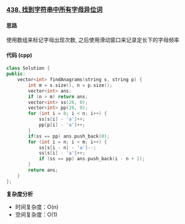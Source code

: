 ### [438. 找到字符串中所有字母异位词](https://leetcode.cn/problems/find-all-anagrams-in-a-string/description/)
#### 思路
使用数组来标记字母出现次数, 之后使用滑动窗口来记录定长下的字母频率
#### 代码 (cpp)
```cpp
class Solution {
public:
    vector<int> findAnagrams(string s, string p) {
        int m = s.size(), n = p.size();
        vector<int> ans;
        if (n > m) return ans;
        vector<int> ss(26, 0);
        vector<int> pp(26, 0);
        for (int i = 0; i < n; i++) {
            ss[s[i] - 'a']++;
            pp[p[i] - 'a']++;
        }
        if(ss == pp) ans.push_back(0);
        for (int i = n; i < m; i++) {
            ss[s[i - n] - 'a']--;
            ss[s[i] - 'a']++;
            if (ss == pp) ans.push_back(i - n + 1);
        }
        return ans;
    }
};
```
**复杂度分析**
- 时间复杂度：O(n)
- 空间复杂度：O(1)
